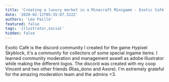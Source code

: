 ```yaml
---
title: 'Creating a luxury market in a Minecraft Minigame - Exotic Café'
date: '2020-02-12T05:35:07.322Z'
authors: 'Léo Paillé'
featured: false
tags: 'illustrator,social'
hidden: false
---
```


Exotic Café is the discord community I created for the game Hypixel Skyblock, it's a community for collectors of some special ingame items. I learned community moderation and management aswell as adobe illustrator while making the different logos. The discord was created with my coop Vincent and two other friends (Rias_dono and Axore). I'm extremely grateful for the amazing moderation team and the admins <3.
